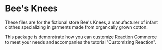 # Bee's Knees

These files are for the fictional store Bee's Knees, a manufacturer
of infant clothes specializing in garments made from organically grown
cotton.

This package is demonstrate how you can customize Reaction Commerce
to meet your needs and accompanies the tutorial "Customizing Reaction".


